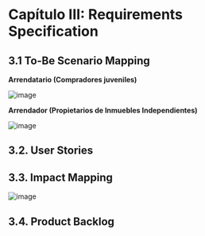 # Capítulo III: Requirements Specification

## 3.1 To-Be Scenario Mapping

**Arrendatario (Compradores juveniles)**

![image](https://i.postimg.cc/WbwXynP3/Captura-de-pantalla-2024-09-01-011756.png)

**Arrendador (Propietarios de Inmuebles Independientes)**

![image](https://i.postimg.cc/wTwDJbph/Captura-de-pantalla-2024-09-01-012147.png)

## 3.2. User Stories



## 3.3. Impact Mapping

![image](https://i.postimg.cc/ZRMcd6Tk/Impact-map-1-1.png)

## 3.4. Product Backlog

